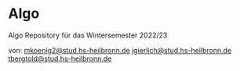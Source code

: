 # Algo
Algo Repository für das Wintersemester 2022/23

von:
mkoenig2@stud.hs-heilbronn.de
jgierlich@stud.hs-heilbronn.de
tbergtold@stud.hs-heilbronn.de
